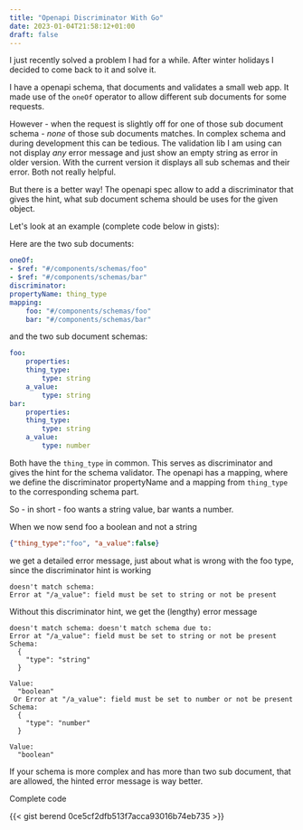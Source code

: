 ```yaml
---
title: "Openapi Discriminator With Go"
date: 2023-01-04T21:58:12+01:00
draft: false
---
```


I just recently solved a problem I had for a while. After winter holidays I decided to come back to it and solve it.

I have a openapi schema, that documents and validates a small web app. It made use of the `oneOf` operator to allow different sub documents for some requests.

However - when the request is slightly off for one of those sub document schema - *none* of those sub documents matches. In complex schema and during development this can be tedious. The validation lib I am using can not display _any_ error message and just show an empty string as error in older version. With the current version it displays all sub schemas and their error. Both not really helpful.

But there is a better way! The openapi spec allow to add a discriminator that gives the hint, what sub document schema should be uses for the given object.

Let's look at an example (complete code below in gists):

Here are the two sub documents:

```yaml
oneOf:
- $ref: "#/components/schemas/foo"
- $ref: "#/components/schemas/bar"
discriminator:
propertyName: thing_type
mapping:
    foo: "#/components/schemas/foo"
    bar: "#/components/schemas/bar"
```

and the two sub document schemas:

```yaml
foo:
    properties:
    thing_type:
        type: string
    a_value:
        type: string
bar:
    properties:
    thing_type:
        type: string
    a_value:
        type: number
```

Both have the `thing_type` in common. This serves as discriminator and gives the hint for the schema validator. The openapi has a mapping, where we define the discriminator propertyName and a mapping from `thing_type` to the corresponding schema part.

So - in short - foo wants a string value, bar wants a number.

When we now send foo a boolean and not a string
```json
{"thing_type":"foo", "a_value":false}
```

we get a detailed error message, just about what is wrong with the foo type, since the discriminator hint is working

```text
doesn't match schema: 
Error at "/a_value": field must be set to string or not be present
```

Without this discriminator hint, we get the (lengthy) error message

```text
doesn't match schema: doesn't match schema due to: 
Error at "/a_value": field must be set to string or not be present
Schema:
  {
    "type": "string"
  }

Value:
  "boolean"
 Or Error at "/a_value": field must be set to number or not be present
Schema:
  {
    "type": "number"
  }

Value:
  "boolean"

```

If your schema is more complex and has more than two sub document, that are allowed, the hinted error message is way better.

Complete code

{{< gist berend 0ce5cf2dfb513f7acca93016b74eb735 >}}


